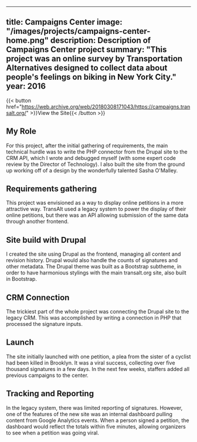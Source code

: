 ---
title: Campaigns Center
image: "/images/projects/campaigns-center-home.png"
description: Description of Campaigns Center project
summary: "This project was an online survey by Transportation Alternatives designed to collect data about people's feelings on biking in New York City."
year: 2016
----

{{< button href="https://web.archive.org/web/20180308171043/https://campaigns.transalt.org/" >}}View the Site{{< /button >}}

## My Role

For this project, after the initial gathering of requirements, the main technical hurdle was to write the PHP connector from the Drupal site to the CRM API, which I wrote and debugged myself (with some expert code review by the Director of Technology). I also built the site from the ground up working off of a design by the wonderfully talented Sasha O'Malley.

## Requirements gathering

This project was envisioned as a way to display online petitions in a more attractive way. TransAlt used a legacy system to power the display of their online petitions, but there was an API allowing submission of the same data through another frontend.

## Site build with Drupal

I created the site using Drupal as the frontend, managing all content and revision history. Drupal would also handle the counts of signatures and other metadata. The Drupal theme was built as a Bootstrap subtheme, in order to have harmonious stylings with the main transalt.org site, also built in Bootstrap.

## CRM Connection

The trickiest part of the whole project was connecting the Drupal site to the legacy CRM. This was accomplished by writing a connection in PHP that processed the signature inputs.

## Launch

The site initially launched with one petition, a plea from the sister of a cyclist had been killed in Brooklyn. It was a viral success, collecting over five thousand signatures in a few days. In the next few weeks, staffers added all previous campaigns to the center.

## Tracking and Reporting

In the legacy system, there was limited reporting of signatures. However, one of the features of the new site was an internal dashboard pulling content from Google Analytics events. When a person signed a petition, the dashboard would reflect the totals within five minutes, allowing organizers to see when a petition was going viral.